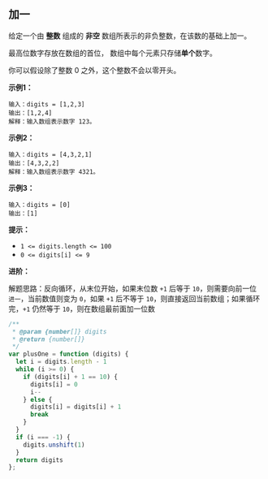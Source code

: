 ## 加一

给定一个由 **整数** 组成的 **非空** 数组所表示的非负整数，在该数的基础上加一。

最高位数字存放在数组的首位， 数组中每个元素只存储**单个**数字。

你可以假设除了整数 0 之外，这个整数不会以零开头。

**示例1：**
```
输入：digits = [1,2,3]
输出：[1,2,4]
解释：输入数组表示数字 123。
```

**示例2：**
```
输入：digits = [4,3,2,1]
输出：[4,3,2,2]
解释：输入数组表示数字 4321。
```

**示例3：**
```
输入：digits = [0]
输出：[1]
```

**提示：**

+ `1 <= digits.length <= 100`
+ `0 <= digits[i] <= 9`

**进阶：** 

解题思路：反向循环，从末位开始，如果末位数 `+1` 后等于 `10`，则需要向前一位 `进一`，当前数值则变为 `0`，如果 `+1` 后不等于 `10`，则直接返回当前数组；如果循环完，`+1` 仍然等于 `10`，则在数组最前面加一位数

```js
/**
 * @param {number[]} digits
 * @return {number[]}
 */
var plusOne = function (digits) {
  let i = digits.length - 1
  while (i >= 0) {
    if (digits[i] + 1 == 10) {
      digits[i] = 0
      i--
    } else {
      digits[i] = digits[i] + 1
      break
    }
  }
  if (i === -1) {
    digits.unshift(1)
  }
  return digits
};
```
